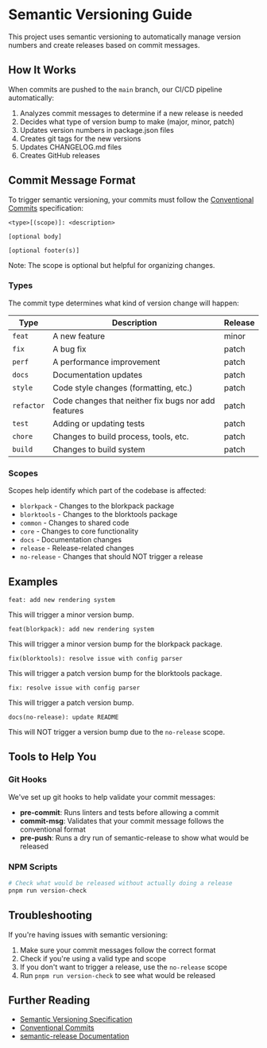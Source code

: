 # Semantic Versioning Guide

This project uses semantic versioning to automatically manage version numbers and create releases based on commit messages.

## How It Works

When commits are pushed to the `main` branch, our CI/CD pipeline automatically:

1. Analyzes commit messages to determine if a new release is needed
2. Decides what type of version bump to make (major, minor, patch)
3. Updates version numbers in package.json files
4. Creates git tags for the new versions
5. Updates CHANGELOG.md files
6. Creates GitHub releases

## Commit Message Format

To trigger semantic versioning, your commits must follow the [Conventional Commits](https://www.conventionalcommits.org/) specification:

```
<type>[(scope)]: <description>

[optional body]

[optional footer(s)]
```

Note: The scope is optional but helpful for organizing changes.

### Types

The commit type determines what kind of version change will happen:

| Type       | Description                                            | Release    |
|------------|--------------------------------------------------------|------------|
| `feat`     | A new feature                                          | minor      |
| `fix`      | A bug fix                                              | patch      |
| `perf`     | A performance improvement                              | patch      |
| `docs`     | Documentation updates                                  | patch      |
| `style`    | Code style changes (formatting, etc.)                  | patch      |
| `refactor` | Code changes that neither fix bugs nor add features    | patch      |
| `test`     | Adding or updating tests                               | patch      |
| `chore`    | Changes to build process, tools, etc.                  | patch      |
| `build`    | Changes to build system                                | patch      |

### Scopes

Scopes help identify which part of the codebase is affected:

- `blorkpack` - Changes to the blorkpack package
- `blorktools` - Changes to the blorktools package
- `common` - Changes to shared code
- `core` - Changes to core functionality
- `docs` - Documentation changes
- `release` - Release-related changes
- `no-release` - Changes that should NOT trigger a release

## Examples

```
feat: add new rendering system
```
This will trigger a minor version bump.

```
feat(blorkpack): add new rendering system
```
This will trigger a minor version bump for the blorkpack package.

```
fix(blorktools): resolve issue with config parser
```
This will trigger a patch version bump for the blorktools package.

```
fix: resolve issue with config parser
```
This will trigger a patch version bump.

```
docs(no-release): update README
```
This will NOT trigger a version bump due to the `no-release` scope.

## Tools to Help You

### Git Hooks

We've set up git hooks to help validate your commit messages:

- **pre-commit**: Runs linters and tests before allowing a commit
- **commit-msg**: Validates that your commit message follows the conventional format
- **pre-push**: Runs a dry run of semantic-release to show what would be released

### NPM Scripts

```bash
# Check what would be released without actually doing a release
pnpm run version-check
```

## Troubleshooting

If you're having issues with semantic versioning:

1. Make sure your commit messages follow the correct format
2. Check if you're using a valid type and scope
3. If you don't want to trigger a release, use the `no-release` scope
4. Run `pnpm run version-check` to see what would be released

## Further Reading

- [Semantic Versioning Specification](https://semver.org/)
- [Conventional Commits](https://www.conventionalcommits.org/)
- [semantic-release Documentation](https://semantic-release.gitbook.io/semantic-release/)